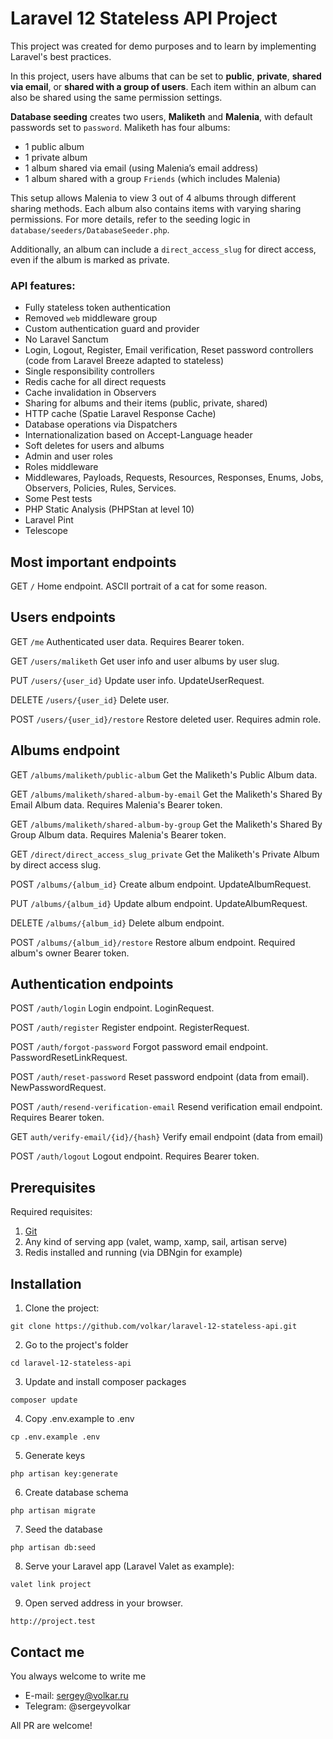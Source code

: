 # Laravel 12 Stateless API Project

This project was created for demo purposes and to learn by implementing Laravel's best practices.

In this project, users have albums that can be set to **public**, **private**, **shared via email**, or **shared with a group of users**. Each item within an album can also be shared using the same permission settings.

**Database seeding** creates two users, **Maliketh** and **Malenia**, with default passwords set to `password`. Maliketh has four albums:

-   1 public album
-   1 private album
-   1 album shared via email (using Malenia’s email address)
-   1 album shared with a group `Friends` (which includes Malenia)

This setup allows Malenia to view 3 out of 4 albums through different sharing methods. Each album also contains items with varying sharing permissions. For more details, refer to the seeding logic in `database/seeders/DatabaseSeeder.php`.

Additionally, an album can include a `direct_access_slug` for direct access, even if the album is marked as private.

### API features:

-   Fully stateless token authentication
-   Removed `web` middleware group
-   Custom authentication guard and provider
-   No Laravel Sanctum
-   Login, Logout, Register, Email verification, Reset password controllers (code from Laravel Breeze adapted to stateless)
-   Single responsibility controllers
-   Redis cache for all direct requests
-   Cache invalidation in Observers
-   Sharing for albums and their items (public, private, shared)
-   HTTP cache (Spatie Laravel Response Cache)
-   Database operations via Dispatchers
-   Internationalization based on Accept-Language header
-   Soft deletes for users and albums
-   Admin and user roles
-   Roles middleware
-   Middlewares, Payloads, Requests, Resources, Responses, Enums, Jobs, Observers, Policies, Rules, Services.
-   Some Pest tests
-   PHP Static Analysis (PHPStan at level 10)
-   Laravel Pint
-   Telescope

## Most important endpoints

GET `/`
Home endpoint. ASCII portrait of a cat for some reason.

## Users endpoints

GET `/me`
Authenticated user data. Requires Bearer token.

GET `/users/maliketh`
Get user info and user albums by user slug.

PUT `/users/{user_id}`
Update user info. UpdateUserRequest.

DELETE `/users/{user_id}`
Delete user.

POST `/users/{user_id}/restore`
Restore deleted user. Requires admin role.

## Albums endpoint

GET `/albums/maliketh/public-album`
Get the Maliketh's Public Album data.

GET `/albums/maliketh/shared-album-by-email`
Get the Maliketh's Shared By Email Album data. Requires Malenia's Bearer token.

GET `/albums/maliketh/shared-album-by-group`
Get the Maliketh's Shared By Group Album data. Requires Malenia's Bearer token.

GET `/direct/direct_access_slug_private`
Get the Maliketh's Private Album by direct access slug.

POST `/albums/{album_id}`
Create album endpoint. UpdateAlbumRequest.

PUT `/albums/{album_id}`
Update album endpoint. UpdateAlbumRequest.

DELETE `/albums/{album_id}`
Delete album endpoint.

POST `/albums/{album_id}/restore`
Restore album endpoint. Required album's owner Bearer token.

## Authentication endpoints

POST `/auth/login`
Login endpoint. LoginRequest.

POST `/auth/register`
Register endpoint. RegisterRequest.

POST `/auth/forgot-password`
Forgot password email endpoint. PasswordResetLinkRequest.

POST `/auth/reset-password`
Reset password endpoint (data from email). NewPasswordRequest.

POST `/auth/resend-verification-email`
Resend verification email endpoint. Requires Bearer token.

GET `auth/verify-email/{id}/{hash}`
Verify email endpoint (data from email)

POST `/auth/logout`
Logout endpoint. Requires Bearer token.

## Prerequisites

Required requisites:

1. [Git](https://git-scm.com/book/en/Getting-Started-Installing-Git)
2. Any kind of serving app (valet, wamp, xamp, sail, artisan serve)
3. Redis installed and running (via DBNgin for example)

## Installation

1. Clone the project:

```
git clone https://github.com/volkar/laravel-12-stateless-api.git
```

2. Go to the project's folder

```
cd laravel-12-stateless-api
```

3. Update and install composer packages

```
composer update
```

4. Copy .env.example to .env

```
cp .env.example .env
```

5. Generate keys

```
php artisan key:generate
```

6. Create database schema

```
php artisan migrate
```

7. Seed the database

```
php artisan db:seed
```

8. Serve your Laravel app (Laravel Valet as example):

```
valet link project
```

9. Open served address in your browser.

```
http://project.test
```

## Contact me

You always welcome to write me

-   E-mail: sergey@volkar.ru
-   Telegram: @sergeyvolkar

All PR are welcome!
